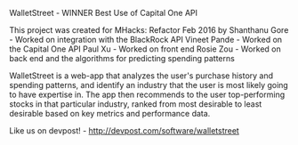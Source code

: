 WalletStreet - WINNER Best Use of Capital One API

This project was created for MHacks: Refactor Feb 2016 by 
Shanthanu Gore - Worked on integration with the BlackRock API 
Vineet Pande - Worked on the Capital One API 
Paul Xu - Worked on front end
Rosie Zou - Worked on back end and the algorithms for predicting spending patterns

WalletStreet is a web-app that analyzes the user's purchase history and spending patterns, 
and identify an industry that the user is most likely going to have expertise in. 
The app then recommends to the user top-performing stocks in that particular industry, 
ranked from most desirable to least desirable based on key metrics and performance data.

Like us on devpost! - http://devpost.com/software/walletstreet




